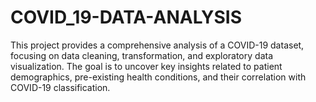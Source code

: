 # COVID_19-DATA-ANALYSIS
This project provides a comprehensive analysis of a COVID-19 dataset, focusing on data cleaning, transformation, and exploratory data visualization. The goal is to uncover key insights related to patient demographics, pre-existing health conditions, and their correlation with COVID-19 classification.
